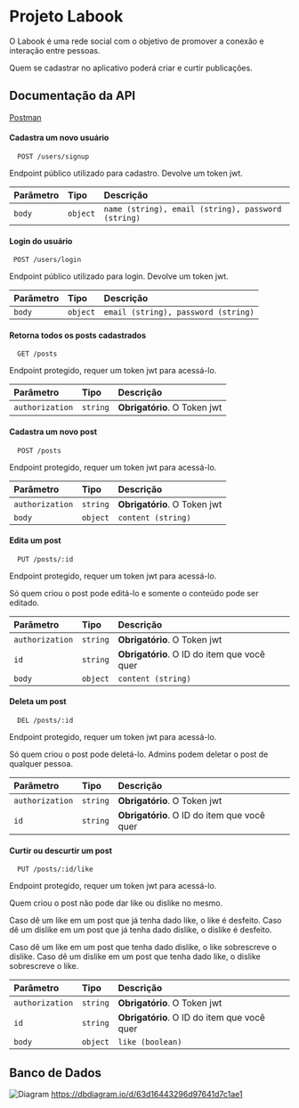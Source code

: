 
# Projeto Labook

O Labook é uma rede social com o objetivo de promover a conexão e interação entre pessoas. 

Quem se cadastrar no aplicativo poderá criar e curtir publicações.
## Documentação da API

[Postman](https://documenter.getpostman.com/view/24460811/2s93Jxrgiy)

#### Cadastra um novo usuário

```http
  POST /users/signup
```
Endpoint público utilizado para cadastro. Devolve um token jwt.


| Parâmetro   | Tipo       | Descrição                                   |
| :---------- | :--------- | :------------------------------------------ |
| `body`  | `object` | `name (string), email (string), password (string)` |

#### Login do usuário

```http
 POST /users/login
```
Endpoint público utilizado para login. Devolve um token jwt.

| Parâmetro   | Tipo       | Descrição                                   |
| :---------- | :--------- | :------------------------------------------ |
| `body`  | `object` | `email (string), password (string)` |


#### Retorna todos os posts cadastrados

```http
  GET /posts
```
Endpoint protegido, requer um token jwt para acessá-lo.



| Parâmetro   | Tipo       | Descrição                                   |
| :---------- | :--------- | :------------------------------------------ |
| `authorization`      | `string` | **Obrigatório**. O Token jwt |

#### Cadastra um novo post

```http
  POST /posts
```
Endpoint protegido, requer um token jwt para acessá-lo.

| Parâmetro   | Tipo       | Descrição                                   |
| :---------- | :--------- | :------------------------------------------ |
| `authorization`  | `string` | **Obrigatório**. O Token jwt |
`body`  | `object` | `content (string)` |

#### Edita um post

```http
  PUT /posts/:id
```
Endpoint protegido, requer um token jwt para acessá-lo.

Só quem criou o post pode editá-lo e somente o conteúdo pode ser editado.

| Parâmetro   | Tipo       | Descrição                                   |
| :---------- | :--------- | :------------------------------------------ |
| `authorization`  | `string` | **Obrigatório**. O Token jwt |
| `id`      | `string` | **Obrigatório**. O ID do item que você quer |
`body`  | `object` | `content (string)` |

#### Deleta um post

```http
  DEL /posts/:id
```
Endpoint protegido, requer um token jwt para acessá-lo.

Só quem criou o post pode deletá-lo. Admins podem deletar o post de qualquer pessoa.

| Parâmetro   | Tipo       | Descrição                                   |
| :---------- | :--------- | :------------------------------------------ |
| `authorization`  | `string` | **Obrigatório**. O Token jwt |
| `id`      | `string` | **Obrigatório**. O ID do item que você quer |

#### Curtir ou descurtir um post

```http
  PUT /posts/:id/like
```
Endpoint protegido, requer um token jwt para acessá-lo.

Quem criou o post não pode dar like ou dislike no mesmo.

Caso dê um like em um post que já tenha dado like, o like é desfeito.
Caso dê um dislike em um post que já tenha dado dislike, o dislike é desfeito.

Caso dê um like em um post que tenha dado dislike, o like sobrescreve o dislike.
Caso dê um dislike em um post que tenha dado like, o dislike sobrescreve o like.

| Parâmetro   | Tipo       | Descrição                                   |
| :---------- | :--------- | :------------------------------------------ |
| `authorization`  | `string` | **Obrigatório**. O Token jwt |
| `id`      | `string` | **Obrigatório**. O ID do item que você quer | 
`body`  | `object` | `like (boolean)`  |


## Banco de Dados

![Diagram](https://user-images.githubusercontent.com/29845719/216036534-2b3dfb48-7782-411a-bffd-36245b78594e.png)
https://dbdiagram.io/d/63d16443296d97641d7c1ae1

